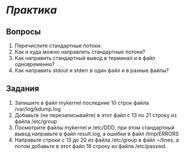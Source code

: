 # *Практика*

## Вопросы

1. Перечислите стандартные потоки.
2. Как и куда можно направлять стандартные потоки?
3. Как направить стандартный вывод в терминал и в файл одновременно?
4. Как направить stdout и stderr в один файл и в разные файлы?

## Задания

1. Запишите в файл mykernel последние 10 строк файла /var/log/kdump.log
2. Добавьте (не перезаписывайте) в этот файл с 13 по 21 строку из файла /etc/group
3. Посмотрите файлы mykernel и /etc/DDD, при этом стандартный вывод направьте в файл result.log, а ошибки в файл /tmp/ERRORS
4. Направьте строки с 13 до 20 из файла /etc/group в файл ~/lines, а потом добавьте в этот файл 16 строку из файла /etc/passwd.